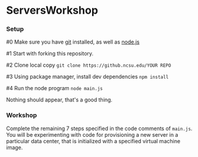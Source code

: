 ServersWorkshop
===============

### Setup

#0 Make sure you have [git](http://git-scm.com/) installed, as well as [node.js](http://nodejs.org/)

#1 Start with forking this repository.

#2 Clone local copy 
`git clone https://github.ncsu.edu/YOUR REPO`

#3 Using package manager, install dev dependencies
`npm install`

#4 Run the node program
`node main.js`

Nothing should appear, that's a good thing.

### Workshop

Complete the remaining 7 steps specified in the code comments of `main.js`.
You will be experimenting with code for provisioning a new server in a particular data center, that is initialized with a specified virtual machine image.

